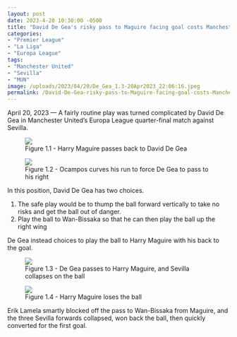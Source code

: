 ```yaml
---
layout: post
date: 2023-4-20 10:30:00 -0500
title: "David De Gea's risky pass to Maguire facing goal costs Manchester United"
categories: 
- "Premier League"
- "La Liga"
- "Europa League"
tags: 
- "Manchester United"
- "Sevilla"
- "MUN"
image: /uploads/2023/04/20/De_Gea_1.3-20Apr2023_22:06:16.jpeg
permalink: /David-De-Gea-risky-pass-to-Maguire-facing-goal-costs-Manchester-United
---
```


April 20, 2023 — A fairly routine play was turned complicated by David De Gea in Manchester United’s Europa League quarter-final match against Sevilla. 

<figure>
    <img src="https://tacticsjournal.com/uploads/2023/04/20/De_Gea_1.1-20Apr2023_22:03:20.jpeg">
    <figcaption>Figure 1.1 - Harry Maguire passes back to David De Gea</figcaption>
</figure> 

<figure>
    <img src="https://tacticsjournal.com/uploads/2023/04/20/De_Gea_1.2-20Apr2023_22:04:54.jpeg">
    <figcaption>Figure 1.2 - Ocampos curves his run to force De Gea to pass to his right</figcaption>
</figure> 

In this position, David De Gea has two choices.

1. The safe play would be to thump the ball forward vertically to take no risks and get the ball out of danger. 
2. Play the ball to Wan-Bissaka so that he can then play the ball up the right wing

De Gea instead choices to play the ball to Harry Maguire with his back to the goal. 

<figure>
    <img src="https://tacticsjournal.com/uploads/2023/04/20/De_Gea_1.3-20Apr2023_22:06:16.jpeg">
    <figcaption>Figure 1.3 - De Gea passes to Harry Maguire, and Sevilla collapses on the ball</figcaption>
</figure> 


<figure>
    <img src="https://tacticsjournal.com/uploads/2023/04/20/De_Gea_1.4-20Apr2023_22:07:10.jpeg">
    <figcaption>Figure 1.4 - Harry Maguire loses the ball</figcaption>
</figure> 

Erik Lamela smartly blocked off the pass to Wan-Bissaka from Maguire, and the three Sevilla forwards collapsed, won back the ball, then quickly converted for the first goal. 
